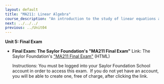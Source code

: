 ```yaml
---
layout: default
title: "MA211: Linear Algebra"
course_description: "An introduction to the study of linear equations and vectors through the theory and practice of analyzing linear relations and their behavior under linear transformations."
next: ../../../
previous: ../Unit04
---
```

**Unit 5: Final Exam** <span id="5"></span> 
-   **Final Exam: The Saylor Foundation's "MA211 Final Exam"**
    Link: The Saylor Foundation's ["MA211 Final
    Exam"](http://school.saylor.org/mod/quiz/view.php?id=1218) (HTML)  
      
     Instructions: You must be logged into your Saylor Foundation School
    account in order to access this exam.  If you do not yet have an
    account, you will be able to create one, free of charge, after
    clicking the link. 


